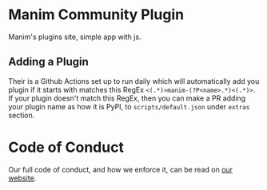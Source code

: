 # Manim Community Plugin

Manim's plugins site, simple app with js.

## Adding a Plugin

Their is a Github Actions set up to run daily which will automatically add you plugin if it starts with matches this RegEx `<(.*)>manim-(?P<name>.*)<(.*)>`. If your plugin doesn't match this RegEx, then you can make a PR adding your plugin name as how it is PyPI, to `scripts/default.json` under `extras` section.

# Code of Conduct

Our full code of conduct, and how we enforce it, can be read on [our website](https://docs.manim.community/en/latest/conduct.html).